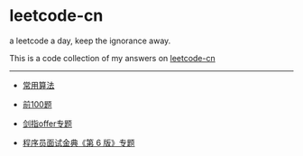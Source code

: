 # leetcode-cn
a leetcode a day, keep the  ignorance away.

This is a code collection of my answers on [leetcode-cn](https://leetcode-cn.com/)

---

- [常用算法](./README/base.md)

- [前100题](./README/100.md)

- [剑指offer专题](./README/sword.md)

- [程序员面试金典《第 6 版》专题](./README/lcci.md)
